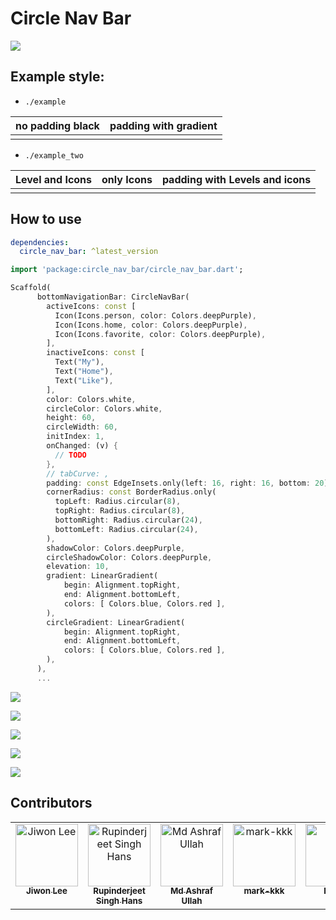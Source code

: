 # Circle Nav Bar

![](https://raw.githubusercontent.com/111coding/circle_nav_bar/master/doc/animation.gif)

## Example style:

- `./example`
<table>
    <thead>
        <tr>
            <th><strong>no padding black</strong></th>
            <th><strong>padding with gradient</strong></th>
        </tr>
    </thead>
    <tbody>
        <tr>
            <td><img src="https://raw.githubusercontent.com/111coding/circle_nav_bar/master/doc/nopadding-black.png" alt=""></td>
            <td><img src="https://raw.githubusercontent.com/111coding/circle_nav_bar/master/doc/padding-gradient2.png" alt=""></td>
        </tr>
    </tbody>
</table>

- `./example_two`
<table>
    <thead>
        <tr>
            <th><strong>Level and Icons</strong></th>
            <th><strong>only Icons </strong></th>
            <th><strong>padding with Levels and icons</strong></th>
        </tr>
    </thead>
    <tbody>
        <tr>
            <td><img src="https://raw.githubusercontent.com/111coding/circle_nav_bar/master/doc/bottom-nev-with-levels.png" alt=""></td>
            <td><img src="https://raw.githubusercontent.com/111coding/circle_nav_bar/master/doc/bottom-nev.png" alt=""></td>
            <td><img src="https://raw.githubusercontent.com/111coding/circle_nav_bar/master/doc/floating-bottom-navbar.png" alt=""></td>
        </tr>
    </tbody>
</table>

## How to use

```yaml
dependencies:
  circle_nav_bar: ^latest_version
```

```dart
import 'package:circle_nav_bar/circle_nav_bar.dart';

Scaffold(
      bottomNavigationBar: CircleNavBar(
        activeIcons: const [
          Icon(Icons.person, color: Colors.deepPurple),
          Icon(Icons.home, color: Colors.deepPurple),
          Icon(Icons.favorite, color: Colors.deepPurple),
        ],
        inactiveIcons: const [
          Text("My"),
          Text("Home"),
          Text("Like"),
        ],
        color: Colors.white,
        circleColor: Colors.white,
        height: 60,
        circleWidth: 60,
        initIndex: 1,
        onChanged: (v) {
          // TODO
        },
        // tabCurve: ,
        padding: const EdgeInsets.only(left: 16, right: 16, bottom: 20),
        cornerRadius: const BorderRadius.only(
          topLeft: Radius.circular(8),
          topRight: Radius.circular(8),
          bottomRight: Radius.circular(24),
          bottomLeft: Radius.circular(24),
        ),
        shadowColor: Colors.deepPurple,
        circleShadowColor: Colors.deepPurple,
        elevation: 10,
        gradient: LinearGradient(
            begin: Alignment.topRight,
            end: Alignment.bottomLeft,
            colors: [ Colors.blue, Colors.red ],
        ),
        circleGradient: LinearGradient(
            begin: Alignment.topRight,
            end: Alignment.bottomLeft,
            colors: [ Colors.blue, Colors.red ],
        ),
      ),
      ...
```

![](https://raw.githubusercontent.com/111coding/circle_nav_bar/master/doc/value.png)

![](https://raw.githubusercontent.com/111coding/circle_nav_bar/master/doc/value-05.png)

![](https://raw.githubusercontent.com/111coding/circle_nav_bar/master/doc/bottom-nev-with-levels.png)

![](https://raw.githubusercontent.com/111coding/circle_nav_bar/master/doc/bottom-nev.png)

![](https://raw.githubusercontent.com/111coding/circle_nav_bar/master/doc/floating-bottom-navbar.png)

## Contributors

<table>
  <tbody>
    <tr>
      <td align="center" valign="top" width="14.28%"><a href="https://github.com/111coding"><img src="https://avatars.githubusercontent.com/u/49793527?v=4?s=100" width="100px;" alt="Jiwon Lee"/><br /><sub><b>Jiwon Lee</b></sub></a></td>
      <td align="center" valign="top" width="14.28%"><a href="https://github.com/rupinderjeet"><img src="https://avatars.githubusercontent.com/u/14011726?v=4?s=100" width="100px;" alt="Rupinderjeet Singh Hans"/><br /><sub><b>Rupinderjeet Singh Hans</b></sub></a></td>
      <td align="center" valign="top" width="14.28%"><a href="https://github.com/MdAshrafUllah"><img src="https://avatars.githubusercontent.com/u/96839511?v=4?s=100" width="100px;" alt="Md Ashraf Ullah"/><br /><sub><b>Md Ashraf Ullah</b></sub></a></td>
      <td align="center" valign="top" width="14.28%"><a href="https://github.com/mark-kkk"><img src="https://avatars.githubusercontent.com/u/107383286?v=4?s=100" width="100px;" alt="mark-kkk"/><br /><sub><b>mark-kkk</b></sub></a></td>
      <td align="center" valign="top" width="14.28%"><a href="https://github.com/kzrnm"><img src="https://avatars.githubusercontent.com/u/32071278?v=4s=100" width="100px;" alt="kzrnm"/><br /><sub><b>kzrnm</b></sub></a></td>
    </tr>
  </tbody>
</table>


